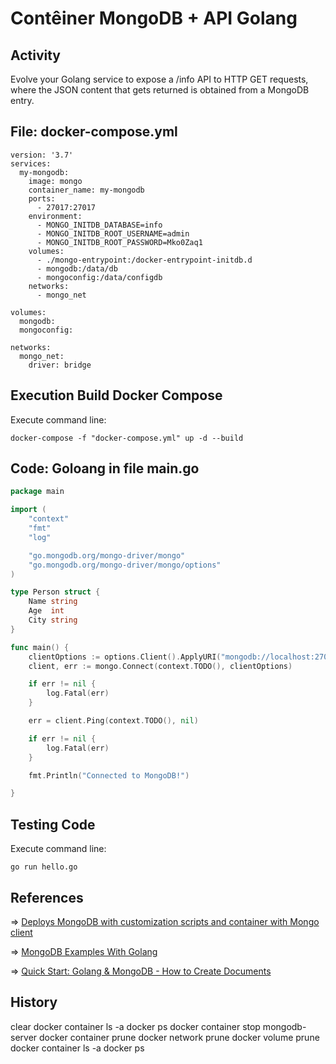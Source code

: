 # Contêiner MongoDB + API Golang

## Activity

Evolve your Golang service to expose a /info API to HTTP GET requests, where the JSON content that gets returned is obtained from a MongoDB entry.

## File: docker-compose.yml

```docker
version: '3.7'
services:
  my-mongodb:
    image: mongo
    container_name: my-mongodb
    ports:
      - 27017:27017
    environment:
      - MONGO_INITDB_DATABASE=info
      - MONGO_INITDB_ROOT_USERNAME=admin
      - MONGO_INITDB_ROOT_PASSWORD=Mko0Zaq1
    volumes:
      - ./mongo-entrypoint:/docker-entrypoint-initdb.d
      - mongodb:/data/db
      - mongoconfig:/data/configdb
    networks:
      - mongo_net
      
volumes:
  mongodb:
  mongoconfig:

networks:
  mongo_net:
    driver: bridge
```

## Execution Build Docker Compose

Execute command line:

```shell
docker-compose -f "docker-compose.yml" up -d --build
```

## Code: Goloang in file main.go

```go
package main

import (
	"context"
	"fmt"
	"log"

	"go.mongodb.org/mongo-driver/mongo"
	"go.mongodb.org/mongo-driver/mongo/options"
)

type Person struct {
	Name string
	Age  int
	City string
}

func main() {
	clientOptions := options.Client().ApplyURI("mongodb://localhost:27017")
	client, err := mongo.Connect(context.TODO(), clientOptions)

	if err != nil {
		log.Fatal(err)
	}

	err = client.Ping(context.TODO(), nil)

	if err != nil {
		log.Fatal(err)
	}

	fmt.Println("Connected to MongoDB!")

}
```

## Testing Code

Execute command line:

```shell
go run hello.go
```

## References

&#8658; [Deploys MongoDB with customization scripts and container with Mongo client](https://github.com/fabianlee/docker-mongodb/blob/master/docker-compose.yml)

&#8658; [MongoDB Examples With Golang](https://blog.ruanbekker.com/blog/2019/04/17/mongodb-examples-with-golang/)

&#8658; [Quick Start: Golang & MongoDB - How to Create Documents](https://www.mongodb.com/blog/post/quick-start-golang--mongodb--how-to-create-documents)


## History

clear
docker container ls -a
docker ps
docker container stop mongodb-server
docker container prune
docker network prune
docker volume prune
docker container ls -a
docker ps
